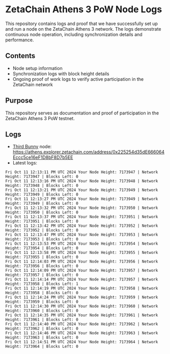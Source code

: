 # ZetaChain Athens 3 PoW Node Logs
This repository contains logs and proof that we have successfully set up and run a node on the ZetaChain Athens 3 network. The logs demonstrate continuous node operation, including synchronization details and performance.

## Contents
- Node setup information
- Synchronization logs with block height details
- Ongoing proof of work logs to verify active participation in the ZetaChain network

## Purpose
This repository serves as documentation and proof of participation in the ZetaChain Athens 3 PoW testnet.

## Logs

- [Third Bunny](https://thirdbunny.xyz/) node: https://athens.explorer.zetachain.com/address/0x225254d35dE666064Eccc5ce16eF1D8bF8D7b5EE
- Latest logs:
```
Fri Oct 11 12:13:11 PM UTC 2024 Your Node Height: 7173947 | Network Height: 7173947 | Blocks Left: 0
Fri Oct 11 12:13:16 PM UTC 2024 Your Node Height: 7173948 | Network Height: 7173948 | Blocks Left: 0
Fri Oct 11 12:13:21 PM UTC 2024 Your Node Height: 7173949 | Network Height: 7173949 | Blocks Left: 0
Fri Oct 11 12:13:27 PM UTC 2024 Your Node Height: 7173949 | Network Height: 7173949 | Blocks Left: 0
Fri Oct 11 12:13:32 PM UTC 2024 Your Node Height: 7173950 | Network Height: 7173950 | Blocks Left: 0
Fri Oct 11 12:13:37 PM UTC 2024 Your Node Height: 7173951 | Network Height: 7173951 | Blocks Left: 0
Fri Oct 11 12:13:42 PM UTC 2024 Your Node Height: 7173952 | Network Height: 7173952 | Blocks Left: 0
Fri Oct 11 12:13:47 PM UTC 2024 Your Node Height: 7173953 | Network Height: 7173953 | Blocks Left: 0
Fri Oct 11 12:13:53 PM UTC 2024 Your Node Height: 7173954 | Network Height: 7173954 | Blocks Left: 0
Fri Oct 11 12:13:58 PM UTC 2024 Your Node Height: 7173955 | Network Height: 7173955 | Blocks Left: 0
Fri Oct 11 12:14:03 PM UTC 2024 Your Node Height: 7173956 | Network Height: 7173956 | Blocks Left: 0
Fri Oct 11 12:14:09 PM UTC 2024 Your Node Height: 7173957 | Network Height: 7173957 | Blocks Left: 0
Fri Oct 11 12:14:14 PM UTC 2024 Your Node Height: 7173957 | Network Height: 7173958 | Blocks Left: 1
Fri Oct 11 12:14:19 PM UTC 2024 Your Node Height: 7173958 | Network Height: 7173958 | Blocks Left: 0
Fri Oct 11 12:14:24 PM UTC 2024 Your Node Height: 7173959 | Network Height: 7173959 | Blocks Left: 0
Fri Oct 11 12:14:30 PM UTC 2024 Your Node Height: 7173960 | Network Height: 7173960 | Blocks Left: 0
Fri Oct 11 12:14:35 PM UTC 2024 Your Node Height: 7173961 | Network Height: 7173961 | Blocks Left: 0
Fri Oct 11 12:14:40 PM UTC 2024 Your Node Height: 7173962 | Network Height: 7173962 | Blocks Left: 0
Fri Oct 11 12:14:46 PM UTC 2024 Your Node Height: 7173963 | Network Height: 7173963 | Blocks Left: 0
Fri Oct 11 12:14:51 PM UTC 2024 Your Node Height: 7173964 | Network Height: 7173964 | Blocks Left: 0
```
